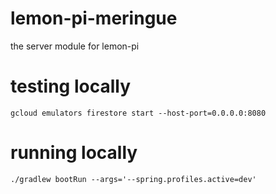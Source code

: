 # lemon-pi-meringue
the server module for lemon-pi

# testing locally
```gcloud emulators firestore start --host-port=0.0.0.0:8080```

# running locally
```
./gradlew bootRun --args='--spring.profiles.active=dev'
```

